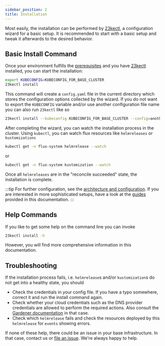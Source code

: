 ```yaml
---
sidebar_position: 2
title: Installation
---
```


Most easily, the installation can be performed by [23kectl](https://github.com/23technologies/23kectl), a configuration wizard for a basic setup. It is recommended to start with a basic setup and tweak it afterwards to the desired behavior.

## Basic Install Command

Once your environment fulfills the [prerequisites](./prerequisites) and you have [23kectl](https://github.com/23technologies/23kectl) installed, you can start the installation:

```sh
export KUBECONFIG=KUBECONFIG_FOR_BASE_CLUSTER
23kectl install
```

This command will create a `config.yaml` file in the current directory which stores the configuration options collected by the wizard. If you do not want to export the `KUBECONFIG` variable and/or use another configuration file name you can also run `23kectl` like so

```sh
23kectl install --kubeconfig KUBECONFIG_FOR_BASE_CLUSTER --config=another-config.yaml
```

After completing the wizard, you can watch the installation process in the cluster. Using `kubectl`, you can watch flux resources like `helmreleases` or `kustomizations`

```sh
kubectl get -n flux-system helmrelease --watch
```

or

```sh
kubectl get -n flux-system kustomization --watch
```

Once all `helmreleases` are in the "reconcile succeeded" state, the installation is complete.

:::tip
For further configuration, see the [architecture and configuration](/docs/category/architecture--configuration).
If you are interested in more sophisticated setups, have a look at the [guides](/docs/category/guides) provided in this documentation.
:::

## Help Commands

If you like to get some help on the command line you can invoke

```sh
23kectl install -h
```

However, you will find more comprehensive information in this documentation.

## Troubleshooting

If the installation process fails, i.e. `helmrelease`s and/or `kustomization`s do not get into a healthy state, you should

- Check the credentials in your config file. If you have a typo somewhere, correct it and run the install command again.
- Check whether your cloud credentials such as the DNS provider credentials are allowed to perform the required actions. Also consult the [Gardener documentation](https://gardener.cloud/docs/) in that case.
- Check which `helmrelease` fails and check the resources deployed by this `helmrelease` for `events` showing errors.

If none of these help, there could be an issue in your base infrastructure. In that case, contact us or [file an issue](https://github.com/23technologies/23kectl/issues). We're always happy to help.
